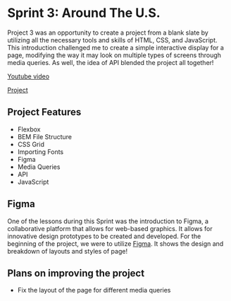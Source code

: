 # Sprint 3: Around The U.S.

Project 3 was an opportunity to create a project from a blank slate by utilizing all the necessary tools and skills of HTML, CSS, and JavaScript. This introduction challenged me to create a simple interactive display for a page, modifying the way it may look on multiple types of screens through media queries. As well, the idea of API blended the project all together! 

[Youtube video](https://youtu.be/WX3uOKGmLIk)

[Project](https://dopp13r.github.io/se_project_aroundtheus/)

## Project Features

- Flexbox
- BEM File Structure
- CSS Grid
- Importing Fonts
- Figma
- Media Queries
- API
- JavaScript

## Figma

One of the lessons during this Sprint was the introduction to Figma, a collaborative platform that allows for web-based graphics. It allows for innovative design prototypes to be created and developed. For the beginning of the project, we were to utilize [Figma](https://www.figma.com/file/ii4xxsJ0ghevUOcssTlHZv/Sprint-3%3A-Around-the-US?node-id=0%3A1). It shows the design and breakdown of layouts and styles of page! 

## Plans on improving the project

- Fix the layout of the page for different media queries
  
